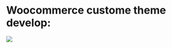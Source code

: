 # Woocommerce custome theme develop:


<img src="https://i.ibb.co/3vRYK5m/68747470733a2f2f692e6962622e636f2f7270644e387a632f63762d62616e65722e706e67.png">

